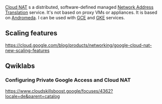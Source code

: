 [Cloud NAT](https://cloud.google.com/nat) s a distributed, software-defined managed [Network Address Translation](https://en.wikipedia.org/wiki/Network_address_translation) service. It's not based on proxy VMs or appliances. It is based on [Andromeda](https://cloudplatform.googleblog.com/2014/04/enter-andromeda-zone-google-cloud-platforms-latest-networking-stack.html).   I can be used with [GCE](https://cloud.google.com/nat/docs/gce-example) and [GKE](https://cloud.google.com/nat/docs/gke-example) services.

## Scaling features

https://cloud.google.com/blog/products/networking/google-cloud-nat-new-scaling-features

## Qwiklabs

### Configuring Private Google Access and Cloud NAT
https://www.cloudskillsboost.google/focuses/4362?locale=de&parent=catalog